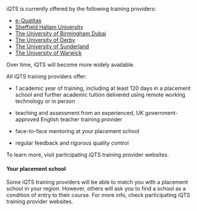iQTS is currently offered by the following training providers:

* [e-Qualitas](www.e-qualitas.co.uk)
* [Sheffield Hallam University](https://www.shu.ac.uk/Study-here/options/Teach)
* [The University of Birmingham Dubai](https://www.birmingham.ac.uk/dubai/study/courses/postgraduate/pgce-primary-education.aspx)
* [The University of Derby](https://www.derby.ac.uk/online/education-courses/international-qualified-teacher-status-iqts-online/)
* [The University of Sunderland](https://www.sunderland.ac.uk/)
* [The University of Warwick](https://warwick.ac.uk/fac/soc/cte/professionaldevelopment/iqts/)

Over time, iQTS will become more widely available. 

All iQTS training providers offer:

* 1 academic year of training, including at least 120 days in a placement school and further academic tuition delivered using remote working technology or in person

* teaching and assessment from an experienced, UK government-approved English teacher training provider

* face-to-face mentoring at your placement school 

* regular feedback and rigorous quality control

To learn more, visit participating iQTS training provider websites.

#### Your placement school

Some iQTS training providers will be able to match you with a placement school in your region. However, others will ask you to find a school as a condition of entry to their course. For more info, check participating iQTS training provider websites.
